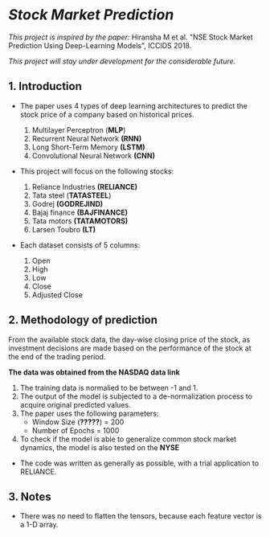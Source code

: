 #  _Stock Market Prediction_ 

_This project is inspired by the paper:_
    Hiransha M et al. "NSE Stock Market Prediction Using Deep-Learning Models", ICCIDS 2018.

_This project will stay under development for the considerable future._
## 1. Introduction 
* The paper uses 4 types of deep learning architectures to predict
  the stock price of a company based on historical prices.
    1. Multilayer Perceptron (**MLP**)
    2. Recurrent Neural Network **(RNN)**
    3. Long Short-Term Memory **(LSTM)**
    4. Convolutional Neural Network **(CNN)**


* This project will focus on the following stocks:
  1. Reliance Industries **(RELIANCE)**
  2. Tata steel (**TATASTEEL**)
  3. Godrej **(GODREJIND)**
  4. Bajaj finance **(BAJFINANCE)**
  5. Tata motors **(TATAMOTORS)**
  6. Larsen Toubro **(LT)**

* Each dataset consists of 5 columns:
  1. Open
  2. High 
  3. Low
  4. Close
  5. Adjusted Close

## 2. Methodology of prediction 
From the available stock data, the day-wise closing price of the stock, as investment
decisions are made based on the performance of the stock at the end of the trading period.

**The data was obtained from the NASDAQ data link**

1. The training data is normalied to be between -1 and 1.
2. The output of the model is subjected to a de-normalization process to acquire original predicted values. 
3. The paper uses the following parameters:
   * Window Size (**?????**) = 200
   * Number of Epochs = 1000
4. To check if the model is able to generalize common stock market
   dynamics, the model is also tested on the **NYSE**

* The code was written as generally as possible, with a trial application to RELIANCE.


## 3. Notes
* There was no need to flatten the tensors, because each 
  feature vector is a 1-D array. 
